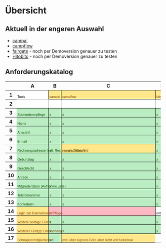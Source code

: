 # Übersicht

## Aktuell in der engeren Auswahl

- [campai](./campai.md)
- [campflow](./campflow.md)
- [fairgate](./fairgate.md) - noch per Demoversion genauer zu testen
- [Hitobito](./hitobito.md) - noch per Demoversion genauer zu testen

## Anforderungskatalog

<meta http-equiv="Content-Type" content="text/html; charset=utf-8" /><link
  type="text/css"
  rel="stylesheet"
  href="resources/sheet.css"
/>
<style type="text/css">
  .ritz .waffle a {
    color: inherit;
  }
  .ritz .waffle .s1 {
    border-bottom: 1px SOLID #000000;
    border-right: 1px SOLID #000000;
    background-color: #ffe88b;
    text-align: left;
    color: #894403;
    font-family: docs-Helvetica, Arial;
    font-size: 8pt;
    vertical-align: bottom;
    white-space: nowrap;
    direction: ltr;
    padding: 2px 3px 2px 3px;
  }
  .ritz .waffle .s3 {
    border-bottom: 1px SOLID #000000;
    border-right: 1px SOLID #9a9a9a;
    background-color: #ffffff;
    text-align: left;
    color: #000000;
    font-family: Arial;
    font-size: 10pt;
    vertical-align: bottom;
    white-space: nowrap;
    direction: ltr;
    padding: 2px 3px 2px 3px;
  }
  .ritz .waffle .s11 {
    border-left: none;
    border-bottom: 1px SOLID #000000;
    background-color: #ffe88b;
    text-align: left;
    color: #000000;
    font-family: Arial;
    font-size: 10pt;
    vertical-align: bottom;
    white-space: nowrap;
    direction: ltr;
    padding: 2px 3px 2px 3px;
  }
  .ritz .waffle .s5 {
    border-bottom: 1px SOLID #000000;
    border-right: 1px SOLID #000000;
    background-color: #bbedc3;
    text-align: left;
    color: #0b5101;
    font-family: docs-Helvetica, Arial;
    font-size: 8pt;
    vertical-align: bottom;
    white-space: nowrap;
    direction: ltr;
    padding: 2px 3px 2px 3px;
  }
  .ritz .waffle .s8 {
    border-bottom: 1px SOLID #000000;
    border-right: 1px SOLID #000000;
    background-color: #bbedc3;
    text-align: left;
    color: #000000;
    font-family: Arial;
    font-size: 10pt;
    vertical-align: bottom;
    white-space: nowrap;
    direction: ltr;
    padding: 2px 3px 2px 3px;
  }
  .ritz .waffle .s7 {
    border-bottom: 1px SOLID #000000;
    border-right: 1px SOLID #000000;
    background-color: #ffffff;
    text-align: left;
    color: #000000;
    font-family: "docs-Secca KjG", Arial;
    font-size: 8pt;
    vertical-align: bottom;
    white-space: nowrap;
    direction: ltr;
    padding: 2px 3px 2px 3px;
  }
  .ritz .waffle .s0 {
    border-bottom: 1px SOLID #9a9a9a;
    border-right: 1px SOLID #000000;
    background-color: #ffffff;
    text-align: left;
    color: #000000;
    font-family: "docs-Secca KjG", Arial;
    font-size: 8pt;
    vertical-align: bottom;
    white-space: nowrap;
    direction: ltr;
    padding: 2px 3px 2px 3px;
  }
  .ritz .waffle .s6 {
    border-bottom: 1px SOLID #000000;
    border-right: 1px SOLID #000000;
    background-color: #ffe88b;
    text-align: left;
    color: #894403;
    font-family: "docs-Secca KjG", Arial;
    font-size: 8pt;
    vertical-align: bottom;
    white-space: nowrap;
    direction: ltr;
    padding: 2px 3px 2px 3px;
  }
  .ritz .waffle .s10 {
    border-left: none;
    border-right: none;
    border-bottom: 1px SOLID #9a9a9a;
    background-color: #ffffff;
    text-align: left;
    color: #000000;
    font-family: Arial;
    font-size: 10pt;
    vertical-align: bottom;
    white-space: nowrap;
    direction: ltr;
    padding: 2px 3px 2px 3px;
  }
  .ritz .waffle .s9 {
    border-right: none;
    border-bottom: 1px SOLID #000000;
    background-color: #ffe88b;
    text-align: left;
    color: #894403;
    font-family: docs-Helvetica, Arial;
    font-size: 8pt;
    vertical-align: bottom;
    white-space: nowrap;
    direction: ltr;
    padding: 2px 3px 2px 3px;
  }
  .ritz .waffle .s2 {
    border-bottom: 1px SOLID #000000;
    border-right: 1px SOLID #000000;
    background-color: #fdb9c3;
    text-align: left;
    color: #880009;
    font-family: docs-Helvetica, Arial;
    font-size: 8pt;
    vertical-align: bottom;
    white-space: nowrap;
    direction: ltr;
    padding: 2px 3px 2px 3px;
  }
  .ritz .waffle .s4 {
    border-bottom: 1px SOLID #000000;
    border-right: 1px SOLID #000000;
    background-color: #bbedc3;
    text-align: left;
    color: #0b5101;
    font-family: "docs-Secca KjG", Arial;
    font-size: 8pt;
    vertical-align: bottom;
    white-space: nowrap;
    direction: ltr;
    padding: 2px 3px 2px 3px;
  }
</style>
<div class="ritz grid-container" dir="ltr">
  <table class="waffle" cellspacing="0" cellpadding="0">
    <thead>
      <tr>
        <th class="row-header freezebar-origin-ltr"></th>
        <th id="0C0" style="width: 100px" class="column-headers-background">
          A
        </th>
        <th id="0C1" style="width: 100px" class="column-headers-background">
          B
        </th>
        <th id="0C2" style="width: 100px" class="column-headers-background">
          C
        </th>
        <th id="0C3" style="width: 100px" class="column-headers-background">
          D
        </th>
        <th id="0C4" style="width: 100px" class="column-headers-background">
          E
        </th>
      </tr>
    </thead>
    <tbody>
      <tr style="height: 20px">
        <th id="0R0" style="height: 20px" class="row-headers-background">
          <div class="row-header-wrapper" style="line-height: 20px">1</div>
        </th>
        <td class="s0" dir="ltr">Tools</td>
        <td class="s1" dir="ltr">campai</td>
        <td class="s1" dir="ltr">campflow</td>
        <td class="s1" dir="ltr">fairGate</td>
        <td class="s2" dir="ltr">Hitobito</td>
      </tr>
      <tr style="height: 20px">
        <th id="0R1" style="height: 20px" class="row-headers-background">
          <div class="row-header-wrapper" style="line-height: 20px">2</div>
        </th>
        <td class="s3"></td>
        <td class="s3"></td>
        <td class="s3"></td>
        <td class="s3"></td>
        <td class="s3"></td>
      </tr>
      <tr style="height: 20px">
        <th id="0R2" style="height: 20px" class="row-headers-background">
          <div class="row-header-wrapper" style="line-height: 20px">3</div>
        </th>
        <td class="s4 softmerge" dir="ltr">
          <div class="softmerge-inner" style="width: 97px; left: -1px">
            Stammdatenpflege
          </div>
        </td>
        <td class="s5" dir="ltr">x</td>
        <td class="s5" dir="ltr">x</td>
        <td class="s5" dir="ltr">x</td>
        <td class="s5" dir="ltr">x</td>
      </tr>
      <tr style="height: 20px">
        <th id="0R3" style="height: 20px" class="row-headers-background">
          <div class="row-header-wrapper" style="line-height: 20px">4</div>
        </th>
        <td class="s4" dir="ltr">Name</td>
        <td class="s5" dir="ltr">x</td>
        <td class="s5" dir="ltr">x</td>
        <td class="s5" dir="ltr">x</td>
        <td class="s5" dir="ltr">x</td>
      </tr>
      <tr style="height: 20px">
        <th id="0R4" style="height: 20px" class="row-headers-background">
          <div class="row-header-wrapper" style="line-height: 20px">5</div>
        </th>
        <td class="s4" dir="ltr">Anschrift</td>
        <td class="s5" dir="ltr">x</td>
        <td class="s5" dir="ltr">x</td>
        <td class="s5" dir="ltr">x</td>
        <td class="s5" dir="ltr">x</td>
      </tr>
      <tr style="height: 20px">
        <th id="0R5" style="height: 20px" class="row-headers-background">
          <div class="row-header-wrapper" style="line-height: 20px">6</div>
        </th>
        <td class="s4" dir="ltr">E-mail</td>
        <td class="s5" dir="ltr">x</td>
        <td class="s5" dir="ltr">x</td>
        <td class="s5" dir="ltr">x</td>
        <td class="s5" dir="ltr">x</td>
      </tr>
      <tr style="height: 20px">
        <th id="0R6" style="height: 20px" class="row-headers-background">
          <div class="row-header-wrapper" style="line-height: 20px">7</div>
        </th>
        <td class="s4 softmerge" dir="ltr">
          <div class="softmerge-inner" style="width: 97px; left: -1px">
            Rechnungsadresse (evlt. Rechnung an Eltern)
          </div>
        </td>
        <td class="s5" dir="ltr">x</td>
        <td class="s1" dir="ltr">nur als Zusatzfeld</td>
        <td class="s5" dir="ltr">x</td>
        <td class="s1" dir="ltr">?</td>
      </tr>
      <tr style="height: 20px">
        <th id="0R7" style="height: 20px" class="row-headers-background">
          <div class="row-header-wrapper" style="line-height: 20px">8</div>
        </th>
        <td class="s4" dir="ltr">Geburtstag</td>
        <td class="s5" dir="ltr">x</td>
        <td class="s5" dir="ltr">x</td>
        <td class="s5" dir="ltr">x</td>
        <td class="s5" dir="ltr">x</td>
      </tr>
      <tr style="height: 20px">
        <th id="0R8" style="height: 20px" class="row-headers-background">
          <div class="row-header-wrapper" style="line-height: 20px">9</div>
        </th>
        <td class="s4" dir="ltr">Geschlecht</td>
        <td class="s5" dir="ltr">x</td>
        <td class="s5" dir="ltr">x</td>
        <td class="s5" dir="ltr">x</td>
        <td class="s5" dir="ltr">x</td>
      </tr>
      <tr style="height: 20px">
        <th id="0R9" style="height: 20px" class="row-headers-background">
          <div class="row-header-wrapper" style="line-height: 20px">10</div>
        </th>
        <td class="s4" dir="ltr">Anrede</td>
        <td class="s5" dir="ltr">x</td>
        <td class="s5" dir="ltr">x</td>
        <td class="s5" dir="ltr">x</td>
        <td class="s1" dir="ltr">?</td>
      </tr>
      <tr style="height: 20px">
        <th id="0R10" style="height: 20px" class="row-headers-background">
          <div class="row-header-wrapper" style="line-height: 20px">11</div>
        </th>
        <td class="s4 softmerge" dir="ltr">
          <div class="softmerge-inner" style="width: 97px; left: -1px">
            Mitgliederdaten (Aufnahme usw.)
          </div>
        </td>
        <td class="s5" dir="ltr">x</td>
        <td class="s5" dir="ltr">x</td>
        <td class="s5" dir="ltr">x</td>
        <td class="s1" dir="ltr">?</td>
      </tr>
      <tr style="height: 20px">
        <th id="0R11" style="height: 20px" class="row-headers-background">
          <div class="row-header-wrapper" style="line-height: 20px">12</div>
        </th>
        <td class="s4" dir="ltr">Telefonnummer</td>
        <td class="s5" dir="ltr">x</td>
        <td class="s5" dir="ltr">x</td>
        <td class="s5" dir="ltr">x</td>
        <td class="s5" dir="ltr">x</td>
      </tr>
      <tr style="height: 20px">
        <th id="0R12" style="height: 20px" class="row-headers-background">
          <div class="row-header-wrapper" style="line-height: 20px">13</div>
        </th>
        <td class="s4" dir="ltr">Kontodaten</td>
        <td class="s5" dir="ltr">x</td>
        <td class="s5" dir="ltr">x</td>
        <td class="s5" dir="ltr">x</td>
        <td class="s1" dir="ltr">?</td>
      </tr>
      <tr style="height: 20px">
        <th id="0R13" style="height: 20px" class="row-headers-background">
          <div class="row-header-wrapper" style="line-height: 20px">14</div>
        </th>
        <td class="s6 softmerge" dir="ltr">
          <div class="softmerge-inner" style="width: 97px; left: -1px">
            Login zur Dateneinsicht/Pflege
          </div>
        </td>
        <td class="s2" dir="ltr">-</td>
        <td class="s2" dir="ltr">-</td>
        <td class="s7" dir="ltr">evtl.</td>
        <td class="s5" dir="ltr">x</td>
      </tr>
      <tr style="height: 20px">
        <th id="0R14" style="height: 20px" class="row-headers-background">
          <div class="row-header-wrapper" style="line-height: 20px">15</div>
        </th>
        <td class="s6 softmerge" dir="ltr">
          <div class="softmerge-inner" style="width: 97px; left: -1px">
            Weitere belibige Felder
          </div>
        </td>
        <td class="s5" dir="ltr">x</td>
        <td class="s5" dir="ltr">x</td>
        <td class="s5" dir="ltr">x</td>
        <td class="s5" dir="ltr">x</td>
      </tr>
      <tr style="height: 20px">
        <th id="0R15" style="height: 20px" class="row-headers-background">
          <div class="row-header-wrapper" style="line-height: 20px">16</div>
        </th>
        <td class="s6 softmerge" dir="ltr">
          <div class="softmerge-inner" style="width: 97px; left: -1px">
            Weiterer Feldtyp: Dateianhang
          </div>
        </td>
        <td class="s5" dir="ltr">x</td>
        <td class="s5" dir="ltr">x</td>
        <td class="s5" dir="ltr">x</td>
        <td class="s8"></td>
      </tr>
      <tr style="height: 20px">
        <th id="0R16" style="height: 20px" class="row-headers-background">
          <div class="row-header-wrapper" style="line-height: 20px">17</div>
        </th>
        <td class="s6 softmerge" dir="ltr">
          <div class="softmerge-inner" style="width: 97px; left: -1px">
            Schnuppermitgliedschaft
          </div>
        </td>
        <td class="s5" dir="ltr">x</td>
        <td class="s9 softmerge" dir="ltr">
          <div class="softmerge-inner" style="width: 298px; left: -1px">
            evtl. über eigenes Feld, aber nicht voll funktional
          </div>
        </td>
        <td class="s10"></td>
        <td class="s11"></td>
      </tr>
    </tbody>
  </table>
</div>
